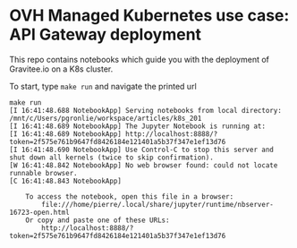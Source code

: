 # OVH Managed Kubernetes use case: API Gateway deployment

This repo contains notebooks which guide you with the deployment of Gravitee.io on a K8s cluster.

To start, type `make run` and navigate the printed url

```shell
make run
[I 16:41:48.688 NotebookApp] Serving notebooks from local directory: /mnt/c/Users/pgronlie/workspace/articles/k8s_201
[I 16:41:48.689 NotebookApp] The Jupyter Notebook is running at:
[I 16:41:48.689 NotebookApp] http://localhost:8888/?token=2f575e761b9647fd8426184e121401a5b37f347e1ef13d76
[I 16:41:48.690 NotebookApp] Use Control-C to stop this server and shut down all kernels (twice to skip confirmation).
[W 16:41:48.842 NotebookApp] No web browser found: could not locate runnable browser.
[C 16:41:48.843 NotebookApp]

    To access the notebook, open this file in a browser:
        file:///home/pierre/.local/share/jupyter/runtime/nbserver-16723-open.html
    Or copy and paste one of these URLs:
        http://localhost:8888/?token=2f575e761b9647fd8426184e121401a5b37f347e1ef13d76
```
